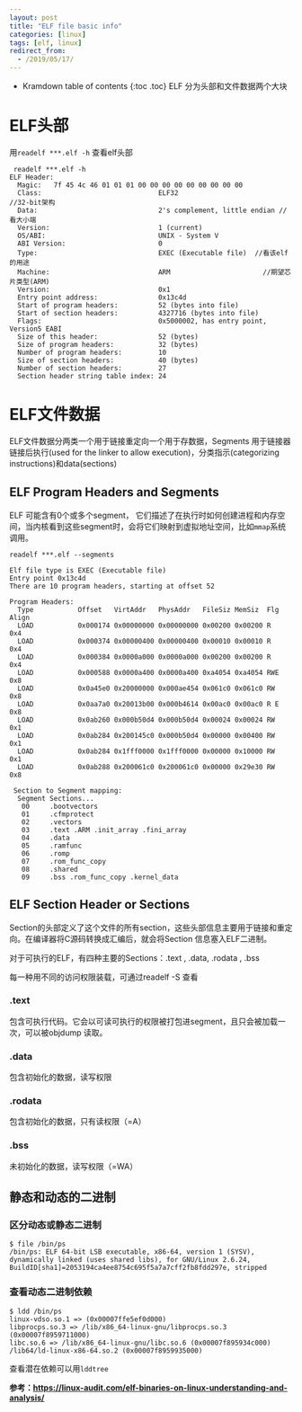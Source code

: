 ```yaml
---
layout: post
title: "ELF file basic info"
categories: [linux]
tags: [elf, linux]
redirect_from:
  - /2019/05/17/
---
```

* Kramdown table of contents
{:toc .toc}
ELF 分为头部和文件数据两个大块

# ELF头部

用`readelf ***.elf -h` 查看elf头部

```
 readelf ***.elf -h
ELF Header:
  Magic:   7f 45 4c 46 01 01 01 00 00 00 00 00 00 00 00 00
  Class:                             ELF32                         //32-bit架构 
  Data:                              2's complement, little endian //看大小端
  Version:                           1 (current)
  OS/ABI:                            UNIX - System V
  ABI Version:                       0
  Type:                              EXEC (Executable file)  //看该elf的用途
  Machine:                           ARM                       //期望芯片类型(ARM) 
  Version:                           0x1
  Entry point address:               0x13c4d
  Start of program headers:          52 (bytes into file)
  Start of section headers:          4327716 (bytes into file)
  Flags:                             0x5000002, has entry point, Version5 EABI
  Size of this header:               52 (bytes)
  Size of program headers:           32 (bytes)
  Number of program headers:         10
  Size of section headers:           40 (bytes)
  Number of section headers:         27
  Section header string table index: 24

```

# ELF文件数据

ELF文件数据分两类一个用于链接重定向一个用于存数据，Segments 用于链接器链接后执行(used for the linker to allow execution)，分类指示(categorizing instructions)和data(sections)

## ELF Program Headers and Segments

ELF 可能含有0个或多个segment， 它们描述了在执行时如何创建进程和内存空间，当内核看到这些segment时，会将它们映射到虚拟地址空间，比如`mmap`系统调用。

```
readelf ***.elf --segments

Elf file type is EXEC (Executable file)
Entry point 0x13c4d
There are 10 program headers, starting at offset 52

Program Headers:
  Type           Offset   VirtAddr   PhysAddr   FileSiz MemSiz  Flg Align
  LOAD           0x000174 0x00000000 0x00000000 0x00200 0x00200 R   0x4
  LOAD           0x000374 0x00000400 0x00000400 0x00010 0x00010 R   0x4
  LOAD           0x000384 0x0000a000 0x0000a000 0x00200 0x00200 R   0x4
  LOAD           0x000588 0x0000a400 0x0000a400 0xa4054 0xa4054 RWE 0x8
  LOAD           0x0a45e0 0x20000000 0x000ae454 0x061c0 0x061c0 RW  0x8
  LOAD           0x0aa7a0 0x20013b00 0x000b4614 0x00ac0 0x00ac0 R E 0x8
  LOAD           0x0ab260 0x000b50d4 0x000b50d4 0x00024 0x00024 RW  0x1
  LOAD           0x0ab284 0x200145c0 0x000b50d4 0x00000 0x00400 RW  0x1
  LOAD           0x0ab284 0x1fff0000 0x1fff0000 0x00000 0x10000 RW  0x1
  LOAD           0x0ab288 0x200061c0 0x200061c0 0x00000 0x29e30 RW  0x8

 Section to Segment mapping:
  Segment Sections...
   00     .bootvectors
   01     .cfmprotect
   02     .vectors
   03     .text .ARM .init_array .fini_array
   04     .data
   05     .ramfunc
   06     .romp
   07     .rom_func_copy
   08     .shared
   09     .bss .rom_func_copy .kernel_data

```

## ELF Section Header or Sections

Section的头部定义了这个文件的所有section，这些头部信息主要用于链接和重定向。在编译器将C源码转换成汇编后，就会将Section 信息塞入ELF二进制。

对于可执行的ELF，有四种主要的Sections：.text , .data, .rodata , .bss  

每一种用不同的访问权限装载，可通过readelf -S 查看

### .text

包含可执行代码。它会以可读可执行的权限被打包进segment，且只会被加载一次，可以被objdump 读取。

### .data

包含初始化的数据，读写权限

### .rodata

包含初始化的数据，只有读权限（=A）

### .bss

未初始化的数据，读写权限（=WA）

## 静态和动态的二进制

### 区分动态或静态二进制

```
$ file /bin/ps
/bin/ps: ELF 64-bit LSB executable, x86-64, version 1 (SYSV), dynamically linked (uses shared libs), for GNU/Linux 2.6.24, BuildID[sha1]=2053194ca4ee8754c695f5a7a7cff2fb8fdd297e, stripped
```

### 查看动态二进制依赖

```
$ ldd /bin/ps
linux-vdso.so.1 => (0x00007ffe5ef0d000)
libprocps.so.3 => /lib/x86_64-linux-gnu/libprocps.so.3 (0x00007f8959711000)
libc.so.6 => /lib/x86_64-linux-gnu/libc.so.6 (0x00007f895934c000)
/lib64/ld-linux-x86-64.so.2 (0x00007f8959935000)
```

查看潜在依赖可以用`lddtree`

**参考：<https://linux-audit.com/elf-binaries-on-linux-understanding-and-analysis/>**

